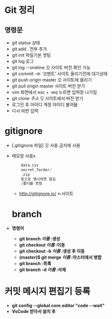 # Git 정리

## 명령문

* git status 상태
* git add . 전부 추가
* git init 파일기본 셋팅
* git log 로그
* git log --oneline 깃 사이트 버전 확인 가능
* git commit -m '코멘트' 사이트 올리기전에 대기상태
* git push origin master 깃 사이트에 올리기
* git pull  origin master 사이트 버전 받기
* vim 화면에서  esc + :wq 누르면 입력창 나가짐
* git clone  _주소_ 깃 사이트에서 버전 받기
* 로그인 후 아이디 계정 아이디 물어봄
* 다시 비번 입력

# gitignore

* [.gitignore 파일] 깃 사용 금지에 사용

* 메모장 사용x

  ```c++
      data.csv
      secret_forder/
      .zip
      등으로 명시하면 잠김
      /폴더를 뜻함
  ```

  * http://gitignore.io/ <-사이트

    <b/>

  # branch

* 명령어
  * git branch _이름_   :생성
  * git checkout _이름_  :이동
  * git checkout -b _이름_  :생성 후 이동
  * (master)$ git merge _이름_  :마스터에서 병합
  * git branch  :목록
  * git branch -d _이름_  :삭제

# 커밋 메시지 편집기 등록

* git config --global core.editor "code --wait"
* VsCode 받아서 설치 후